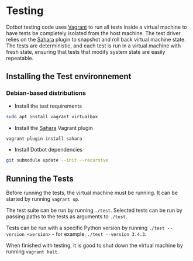Testing
=======

Dotbot testing code uses [Vagrant][vagrant] to run all tests inside a virtual
machine to have tests be completely isolated from the host machine. The test
driver relies on the [Sahara][sahara] plugin to snapshot and roll back virtual
machine state. The tests are deterministic, and each test is run in a virtual
machine with fresh state, ensuring that tests that modify system state are
easily repeatable.

Installing the Test environnement
---------------------------------

### Debian-based distributions

- Install the test requirements

```bash
sudo apt install vagrant virtualbox
```

- Install the [Sahara][sahara] Vagrant plugin

```bash
vagrant plugin install sahara
```

- Install Dotbot dependencies

```bash
git submodule update --init --recursive
```

Running the Tests
-----------------

Before running the tests, the virtual machine must be running. It can be
started by running `vagrant up`.

The test suite can be run by running `./test`. Selected tests can be run by
passing paths to the tests as arguments to `./test`.

Tests can be run with a specific Python version by running `./test --version
<version>` - for example, `./test --version 3.4.3`.

When finished with testing, it is good to shut down the virtual machine by
running `vagrant halt`.

[vagrant]: https://www.vagrantup.com/
[sahara]: https://github.com/jedi4ever/sahara
